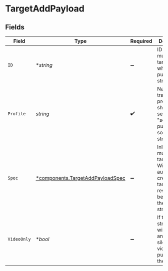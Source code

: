 # TargetAddPayload


## Fields

| Field                                                                                                              | Type                                                                                                               | Required                                                                                                           | Description                                                                                                        | Example                                                                                                            |
| ------------------------------------------------------------------------------------------------------------------ | ------------------------------------------------------------------------------------------------------------------ | ------------------------------------------------------------------------------------------------------------------ | ------------------------------------------------------------------------------------------------------------------ | ------------------------------------------------------------------------------------------------------------------ |
| `ID`                                                                                                               | **string*                                                                                                          | :heavy_minus_sign:                                                                                                 | ID of multistream target object where to push this stream                                                          | PUSH123                                                                                                            |
| `Profile`                                                                                                          | *string*                                                                                                           | :heavy_check_mark:                                                                                                 | Name of transcoding profile that should be sent. Use<br/>"source" for pushing source stream data<br/>              | 720p0                                                                                                              |
| `Spec`                                                                                                             | [*components.TargetAddPayloadSpec](../../models/components/targetaddpayloadspec.md)                                | :heavy_minus_sign:                                                                                                 | Inline multistream target object. Will automatically<br/>create the target resource to be used by the created<br/>stream.<br/> |                                                                                                                    |
| `VideoOnly`                                                                                                        | **bool*                                                                                                            | :heavy_minus_sign:                                                                                                 | If true, the stream audio will be muted and only silent<br/>video will be pushed to the target.<br/>               | false                                                                                                              |